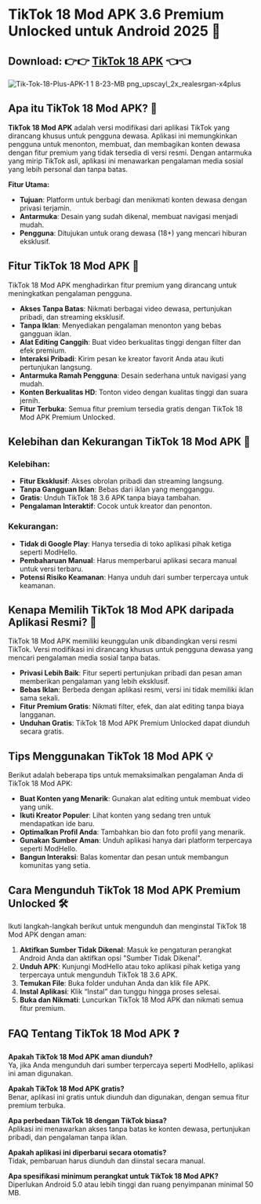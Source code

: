 # TikTok 18 Mod APK 3.6 Premium Unlocked untuk Android 2025 🎥

## Download: 👉👉 [TikTok 18 APK](https://heyapks.com/tiktok-18.html) 👈👈

![Tik-Tok-18-Plus-APK-1 1 8-23-MB png_upscayl_2x_realesrgan-x4plus](https://github.com/user-attachments/assets/2c5e3225-ddfc-4aee-bc6d-54a59c4a78c0)

## Apa itu TikTok 18 Mod APK? 📱

**TikTok 18 Mod APK** adalah versi modifikasi dari aplikasi TikTok yang dirancang khusus untuk pengguna dewasa. Aplikasi ini memungkinkan pengguna untuk menonton, membuat, dan membagikan konten dewasa dengan fitur premium yang tidak tersedia di versi resmi. Dengan antarmuka yang mirip TikTok asli, aplikasi ini menawarkan pengalaman media sosial yang lebih personal dan tanpa batas.

**Fitur Utama:**
- **Tujuan**: Platform untuk berbagi dan menikmati konten dewasa dengan privasi terjamin.  
- **Antarmuka**: Desain yang sudah dikenal, membuat navigasi menjadi mudah.  
- **Pengguna**: Ditujukan untuk orang dewasa (18+) yang mencari hiburan eksklusif.  

## Fitur TikTok 18 Mod APK 🌟

TikTok 18 Mod APK menghadirkan fitur premium yang dirancang untuk meningkatkan pengalaman pengguna.

- **Akses Tanpa Batas**: Nikmati berbagai video dewasa, pertunjukan pribadi, dan streaming eksklusif.  
- **Tanpa Iklan**: Menyediakan pengalaman menonton yang bebas gangguan iklan.  
- **Alat Editing Canggih**: Buat video berkualitas tinggi dengan filter dan efek premium.  
- **Interaksi Pribadi**: Kirim pesan ke kreator favorit Anda atau ikuti pertunjukan langsung.  
- **Antarmuka Ramah Pengguna**: Desain sederhana untuk navigasi yang mudah.  
- **Konten Berkualitas HD**: Tonton video dengan kualitas tinggi dan suara jernih.  
- **Fitur Terbuka**: Semua fitur premium tersedia gratis dengan TikTok 18 Mod APK Premium Unlocked.  

## Kelebihan dan Kekurangan TikTok 18 Mod APK 🔄

### Kelebihan:
- **Fitur Eksklusif**: Akses obrolan pribadi dan streaming langsung.  
- **Tanpa Gangguan Iklan**: Bebas dari iklan yang mengganggu.  
- **Gratis**: Unduh TikTok 18 3.6 APK tanpa biaya tambahan.  
- **Pengalaman Interaktif**: Cocok untuk kreator dan penonton.  

### Kekurangan:
- **Tidak di Google Play**: Hanya tersedia di toko aplikasi pihak ketiga seperti ModHello.  
- **Pembaharuan Manual**: Harus memperbarui aplikasi secara manual untuk versi terbaru.  
- **Potensi Risiko Keamanan**: Hanya unduh dari sumber terpercaya untuk keamanan.  

## Kenapa Memilih TikTok 18 Mod APK daripada Aplikasi Resmi? 🤔

TikTok 18 Mod APK memiliki keunggulan unik dibandingkan versi resmi TikTok. Versi modifikasi ini dirancang khusus untuk pengguna dewasa yang mencari pengalaman media sosial tanpa batas.

- **Privasi Lebih Baik**: Fitur seperti pertunjukan pribadi dan pesan aman memberikan pengalaman yang lebih eksklusif.  
- **Bebas Iklan**: Berbeda dengan aplikasi resmi, versi ini tidak memiliki iklan sama sekali.  
- **Fitur Premium Gratis**: Nikmati filter, efek, dan alat editing tanpa biaya langganan.  
- **Unduhan Gratis**: TikTok 18 Mod APK Premium Unlocked dapat diunduh secara gratis.  

## Tips Menggunakan TikTok 18 Mod APK 💡

Berikut adalah beberapa tips untuk memaksimalkan pengalaman Anda di TikTok 18 Mod APK:

- **Buat Konten yang Menarik**: Gunakan alat editing untuk membuat video yang unik.  
- **Ikuti Kreator Populer**: Lihat konten yang sedang tren untuk mendapatkan ide baru.  
- **Optimalkan Profil Anda**: Tambahkan bio dan foto profil yang menarik.  
- **Gunakan Sumber Aman**: Unduh aplikasi hanya dari platform terpercaya seperti ModHello.  
- **Bangun Interaksi**: Balas komentar dan pesan untuk membangun komunitas yang setia.  

## Cara Mengunduh TikTok 18 Mod APK Premium Unlocked 🛠️

Ikuti langkah-langkah berikut untuk mengunduh dan menginstal TikTok 18 Mod APK dengan aman:

1. **Aktifkan Sumber Tidak Dikenal**: Masuk ke pengaturan perangkat Android Anda dan aktifkan opsi "Sumber Tidak Dikenal".  
2. **Unduh APK**: Kunjungi ModHello atau toko aplikasi pihak ketiga yang terpercaya untuk mengunduh TikTok 18 3.6 APK.  
3. **Temukan File**: Buka folder unduhan Anda dan klik file APK.  
4. **Instal Aplikasi**: Klik “Instal” dan tunggu hingga proses selesai.  
5. **Buka dan Nikmati**: Luncurkan TikTok 18 Mod APK dan nikmati semua fitur premium.  

## FAQ Tentang TikTok 18 Mod APK ❓

**Apakah TikTok 18 Mod APK aman diunduh?**  
Ya, jika Anda mengunduh dari sumber terpercaya seperti ModHello, aplikasi ini aman digunakan.  

**Apakah TikTok 18 Mod APK gratis?**  
Benar, aplikasi ini gratis untuk diunduh dan digunakan, dengan semua fitur premium terbuka.  

**Apa perbedaan TikTok 18 dengan TikTok biasa?**  
Aplikasi ini menawarkan akses tanpa batas ke konten dewasa, pertunjukan pribadi, dan pengalaman tanpa iklan.  

**Apakah aplikasi ini diperbarui secara otomatis?**  
Tidak, pembaruan harus diunduh dan diinstal secara manual.  

**Apa spesifikasi minimum perangkat untuk TikTok 18 Mod APK?**  
Diperlukan Android 5.0 atau lebih tinggi dan ruang penyimpanan minimal 50 MB.
